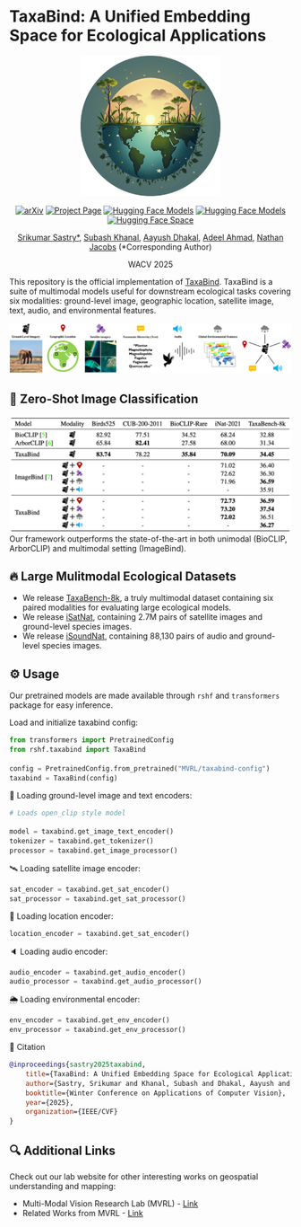 # TaxaBind: A Unified Embedding Space for Ecological Applications
<div align="center">
<img src="imgs/taxabind_logo.png" width="250">

[![arXiv](https://img.shields.io/badge/arXiv-2411.00683-red)](https://arxiv.org/pdf/2411.00683)
[![Project Page](https://img.shields.io/badge/Project-Website-green)](https://vishu26.github.io/taxabind/index.html)
[![Hugging Face Models](https://img.shields.io/badge/%F0%9F%A4%97%20HuggingFace-Models-yellow
)](https://huggingface.co/collections/MVRL/taxabind-664be83f97dd6a0c4a5d2293)
[![Hugging Face Models](https://img.shields.io/badge/TaxaBind-Datasets-blue
)](https://huggingface.co/collections/MVRL/taxabind-datasets-672292b5a68683b4272950db)
[![Hugging Face Space](https://img.shields.io/badge/%F0%9F%A4%97%20HuggingFace-Spaces-yellow?style=flat&logo=hug)](https://huggingface.co/spaces/MVRL/taxabind-demo)</center>

[Srikumar Sastry*](https://vishu26.github.io/),
[Subash Khanal](https://subash-khanal.github.io/),
[Aayush Dhakal](https://scholar.google.com/citations?user=KawjT_8AAAAJ&hl=en),
[Adeel Ahmad](https://adealgis.wixsite.com/adeel-ahmad-geog),
[Nathan Jacobs](https://jacobsn.github.io/)
(*Corresponding Author)

WACV 2025
</div>

This repository is the official implementation of [TaxaBind](https://arxiv.org/pdf/2411.00683).
TaxaBind is a suite of multimodal models useful for downstream ecological tasks covering six modalities: ground-level image, geographic location, satellite image, text, audio, and environmental features.

![](imgs/framework_2.jpg)


## 🎯 Zero-Shot Image Classification
![](imgs/results.png)
Our framework outperforms the state-of-the-art in both unimodal (BioCLIP, ArborCLIP) and multimodal setting (ImageBind).

## 🔥 Large Mulitmodal Ecological Datasets

* We release [TaxaBench-8k](https://huggingface.co/datasets/MVRL/TaxaBench-8k), a truly multimodal dataset containing six paired modalities for evaluating large ecological models.
* We release [iSatNat](https://huggingface.co/datasets/MVRL/iSatNat), containing 2.7M pairs of satellite images and ground-level species images.
* We release [iSoundNat](https://huggingface.co/datasets/MVRL/iSoundNat), containing 88,130 pairs of audio and ground-level species images.

## ⚙️ Usage
Our pretrained models are made available through `rshf` and `transformers` package for easy inference.

Load and initialize taxabind config:
```python
from transformers import PretrainedConfig
from rshf.taxabind import TaxaBind

config = PretrainedConfig.from_pretrained("MVRL/taxabind-config")
taxabind = TaxaBind(config)
```

📎 Loading ground-level image and text encoders:
```python
# Loads open_clip style model

model = taxabind.get_image_text_encoder()
tokenizer = taxabind.get_tokenizer()
processor = taxabind.get_image_processor()
```

🛰️ Loading satellite image encoder:
```python
sat_encoder = taxabind.get_sat_encoder()
sat_processor = taxabind.get_sat_processor()
```

📍 Loading location encoder:
```python
location_encoder = taxabind.get_sat_encoder()
```

🔈 Loading audio encoder:
```python
audio_encoder = taxabind.get_audio_encoder()
audio_processor = taxabind.get_audio_processor()
```

🌦️ Loading environmental encoder:
```python
env_encoder = taxabind.get_env_encoder()
env_processor = taxabind.get_env_processor()
```

📑 Citation

```bibtex
@inproceedings{sastry2025taxabind,
    title={TaxaBind: A Unified Embedding Space for Ecological Applications},
    author={Sastry, Srikumar and Khanal, Subash and Dhakal, Aayush and Ahmad, Adeel and Jacobs, Nathan},
    booktitle={Winter Conference on Applications of Computer Vision},
    year={2025},
    organization={IEEE/CVF}
}
```


## 🔍 Additional Links
Check out our lab website for other interesting works on geospatial understanding and mapping:
* Multi-Modal Vision Research Lab (MVRL) - [Link](https://mvrl.cse.wustl.edu/)
* Related Works from MVRL - [Link](https://mvrl.cse.wustl.edu/publications/)
